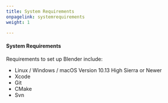 ```yaml
---
title: System Requirements
onpagelink: systemrequirements
weight: 1

---
```


#### **System Requirements**

Requirements to set up Blender include:

*   Linux / Windows / macOS Version 10.13 High Sierra or Newer
*   Xcode
*   Git
*   CMake
*   Svn

